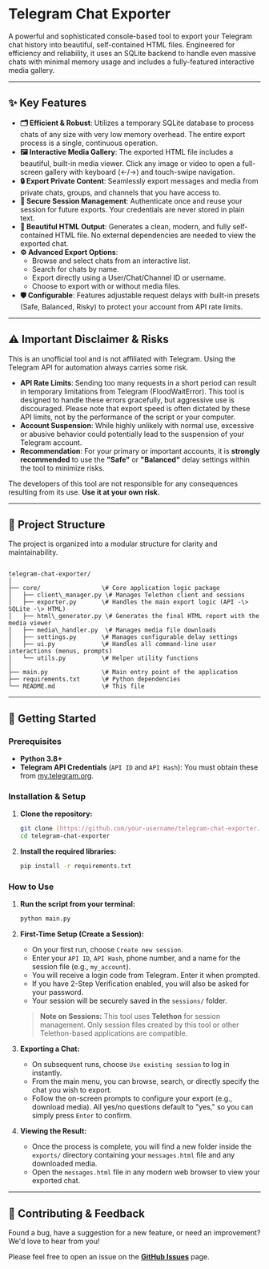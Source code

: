 # Telegram Chat Exporter

A powerful and sophisticated console-based tool to export your Telegram chat history into beautiful, self-contained HTML files. Engineered for efficiency and reliability, it uses an SQLite backend to handle even massive chats with minimal memory usage and includes a fully-featured interactive media gallery.

---

## ✨ Key Features

* **🗂️ Efficient & Robust**: Utilizes a temporary SQLite database to process chats of any size with very low memory overhead. The entire export process is a single, continuous operation.
* **🖼️ Interactive Media Gallery**: The exported HTML file includes a beautiful, built-in media viewer. Click any image or video to open a full-screen gallery with keyboard (←/→) and touch-swipe navigation.
* **🔒 Export Private Content**: Seamlessly export messages and media from private chats, groups, and channels that you have access to.
* **🔐 Secure Session Management**: Authenticate once and reuse your session for future exports. Your credentials are never stored in plain text.
* **🎨 Beautiful HTML Output**: Generates a clean, modern, and fully self-contained HTML file. No external dependencies are needed to view the exported chat.
* **⚙️ Advanced Export Options**:
    * Browse and select chats from an interactive list.
    * Search for chats by name.
    * Export directly using a User/Chat/Channel ID or username.
    * Choose to export with or without media files.
* **🛡️ Configurable**: Features adjustable request delays with built-in presets (Safe, Balanced, Risky) to protect your account from API rate limits.

---

## ⚠️ Important Disclaimer & Risks

This is an unofficial tool and is not affiliated with Telegram. Using the Telegram API for automation always carries some risk.

* **API Rate Limits**: Sending too many requests in a short period can result in temporary limitations from Telegram (FloodWaitError). This tool is designed to handle these errors gracefully, but aggressive use is discouraged. Please note that export speed is often dictated by these API limits, not by the performance of the script or your computer.
* **Account Suspension**: While highly unlikely with normal use, excessive or abusive behavior could potentially lead to the suspension of your Telegram account.
* **Recommendation**: For your primary or important accounts, it is **strongly recommended** to use the **"Safe"** or **"Balanced"** delay settings within the tool to minimize risks.

The developers of this tool are not responsible for any consequences resulting from its use. **Use it at your own risk.**

---

## 📂 Project Structure

The project is organized into a modular structure for clarity and maintainability.

```

telegram-chat-exporter/
│
├── core/                 \# Core application logic package
│   ├── client\_manager.py \# Manages Telethon client and sessions
│   ├── exporter.py       \# Handles the main export logic (API -\> SQLite -\> HTML)
│   ├── html\_generator.py \# Generates the final HTML report with the media viewer
│   ├── media\_handler.py  \# Manages media file downloads
│   ├── settings.py       \# Manages configurable delay settings
│   ├── ui.py             \# Handles all command-line user interactions (menus, prompts)
│   └── utils.py          \# Helper utility functions
│
├── main.py               \# Main entry point of the application
├── requirements.txt      \# Python dependencies
└── README.md             \# This file

````

---

## 🚀 Getting Started

### Prerequisites

* **Python 3.8+**
* **Telegram API Credentials** (`API ID` and `API Hash`): You must obtain these from [my.telegram.org](https://my.telegram.org).

### Installation & Setup

1.  **Clone the repository:**
    ```bash
    git clone [https://github.com/your-username/telegram-chat-exporter.git](https://github.com/your-username/telegram-chat-exporter.git)
    cd telegram-chat-exporter
    ```

2.  **Install the required libraries:**
    ```bash
    pip install -r requirements.txt
    ```

### How to Use

1.  **Run the script from your terminal:**
    ```bash
    python main.py
    ```

2.  **First-Time Setup (Create a Session):**
    * On your first run, choose `Create new session`.
    * Enter your `API ID`, `API Hash`, phone number, and a name for the session file (e.g., `my_account`).
    * You will receive a login code from Telegram. Enter it when prompted.
    * If you have 2-Step Verification enabled, you will also be asked for your password.
    * Your session will be securely saved in the `sessions/` folder.

    > **Note on Sessions:** This tool uses **Telethon** for session management. Only session files created by this tool or other Telethon-based applications are compatible.

3.  **Exporting a Chat:**
    * On subsequent runs, choose `Use existing session` to log in instantly.
    * From the main menu, you can browse, search, or directly specify the chat you wish to export.
    * Follow the on-screen prompts to configure your export (e.g., download media). All yes/no questions default to "yes," so you can simply press `Enter` to confirm.

4.  **Viewing the Result:**
    * Once the process is complete, you will find a new folder inside the `exports/` directory containing your `messages.html` file and any downloaded media.
    * Open the `messages.html` file in any modern web browser to view your exported chat.

---

## 🤝 Contributing & Feedback

Found a bug, have a suggestion for a new feature, or need an improvement? We'd love to hear from you!

Please feel free to open an issue on the [**GitHub Issues**](https://github.com/seuyh/telegram-chat-exporter/issues) page.